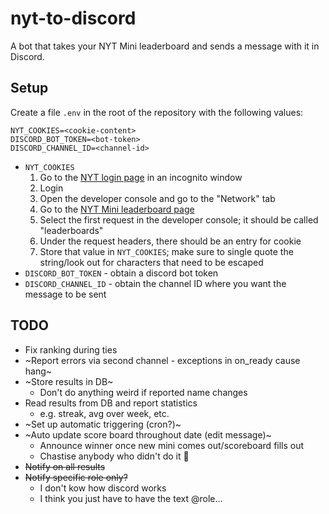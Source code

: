 # nyt-to-discord

A bot that takes your NYT Mini leaderboard and sends a message with it in Discord.

## Setup

Create a file `.env` in the root of the repository with the following values:

```
NYT_COOKIES=<cookie-content>
DISCORD_BOT_TOKEN=<bot-token>
DISCORD_CHANNEL_ID=<channel-id>
```

* `NYT_COOKIES`
  1. Go to the [NYT login page](https://myaccount.nytimes.com/auth/login) in an incognito window
  2. Login
  3. Open the developer console and go to the "Network" tab
  4. Go to the [NYT Mini leaderboard page](https://www.nytimes.com/puzzles/leaderboards)
  5. Select the first request in the developer console; it should be called "leaderboards"
  6. Under the request headers, there should be an entry for cookie
  7. Store that value in `NYT_COOKIES`; make sure to single quote the string/look out for characters that need to be escaped
* `DISCORD_BOT_TOKEN` - obtain a discord bot token
* `DISCORD_CHANNEL_ID` - obtain the channel ID where you want the message to be sent

## TODO

* Fix ranking during ties
* ~Report errors via second channel - exceptions in on_ready cause hang~
* ~Store results in DB~
  * Don't do anything weird if reported name changes
* Read results from DB and report statistics
  * e.g. streak, avg over week, etc.
* ~Set up automatic triggering (cron?)~
* ~Auto update score board throughout date (edit message)~
  * Announce winner once new mini comes out/scoreboard fills out
  * Chastise anybody who didn't do it 🤔
* ~~Notify on all results~~
* ~~Notify specific role only?~~
  * I don't kow how discord works
  * I think you just have to have the text @role...